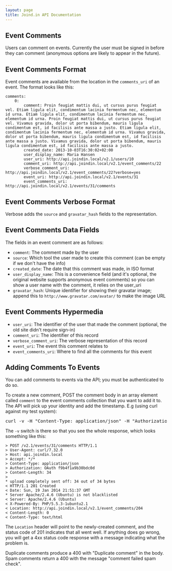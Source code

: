 ```yaml
---
layout: page
title: Joind.in API Documentation
---
```


## Event Comments

Users can comment on events.  Currently the user must be signed in before they can comment (anonymous options are likely to appear in the future).

## Event Comments Format

Event comments are available from the location in the ``comments_uri`` of an event.  The format looks like this:

~~~~
comments:
    0:
        comment: Proin feugiat mattis dui, ut cursus purus feugiat vel. Etiam ligula elit, condimentum lacinia fermentum nec, elementum id urna. Etiam ligula elit, condimentum lacinia fermentum nec, elementum id urna. Proin feugiat mattis dui, ut cursus purus feugiat vel. Vivamus gravida, dolor ut porta bibendum, mauris ligula condimentum est, id facilisis ante massa a justo. Etiam ligula elit, condimentum lacinia fermentum nec, elementum id urna. Vivamus gravida, dolor ut porta bibendum, mauris ligula condimentum est, id facilisis ante massa a justo. Vivamus gravida, dolor ut porta bibendum, mauris ligula condimentum est, id facilisis ante massa a justo.
        created_date: 2013-10-03T16:30:02+02:00
        user_display_name: Maria Hansen
        user_uri: http://api.joindin.local/v2.1/users/10
        comment_uri: http://api.joindin.local/v2.1/event_comments/22
        verbose_comment_uri: http://api.joindin.local/v2.1/event_comments/22?verbose=yes
        event_uri: http://api.joindin.local/v2.1/events/31
        event_comments_uri: http://api.joindin.local/v2.1/events/31/comments
~~~~

## Event Comments Verbose Format

Verbose adds the ``source`` and ``gravatar_hash`` fields to the representation.

## Event Comments Data Fields

The fields in an event comment are as follows:

*  ``comment``: The comment made by the user
*  ``source``: Which tool the user made to create this comment (can be empty if we don't have the info)
*  ``created_date``:  The date that this comment was made, in ISO format
*  ``user_display_name``: This is a convenience field (and it's optional, the original website supports anonymous event comments) so you can show a user name with the comment, it relies on the user_uri
*  ``gravatar_hash``: Unique identifier for showing their gravatar image; append this to ``http://www.gravatar.com/avatar/`` to make the image URL

## Event Comments Hypermedia

*  ``user_uri``:  The identifier of the user that made the comment (optional, the old site didn't require sign-in)
*  ``comment_uri``:  The identifier of this record
*  ``verbose_comment_uri``: The verbose representation of this record
*  ``event_uri``: The event this comment relates to
*  ``event_comments_uri``:  Where to find all the comments for this event


## Adding Comments To Events

You can add comments to events via the API; you must be authenticated to do so.

To create a new comment, POST the comment body in an array element called ``comment`` to the event comments collection that you want to add it to.  The API will pick up your identity and add the timestamp.  E.g (using curl against my test system):

<pre class="embedcurl">curl -v -H "Content-Type: application/json" -H "Authorization: OAuth f9b4f1a9b30bdc0d" -X POST http://api.joindin.local/v2.1/events/31/comments --data '{"comment": "Wonderful event, thanks!"}'
</pre>

<!-- You only need to reference this script once per page. -->
<script src="https://www.embedcurl.com/embedcurl.min.js" async></script>

The ``-v`` switch is there so that you see the whole response, which looks something like this:

~~~~
> POST /v2.1/events/31/comments HTTP/1.1
> User-Agent: curl/7.32.0
> Host: api.joindin.local
> Accept: */*
> Content-Type: application/json
> Authorization: OAuth f9b4f1a9b30bdc0d
> Content-Length: 34
> 
* upload completely sent off: 34 out of 34 bytes
< HTTP/1.1 201 Created
< Date: Sun, 19 Jan 2014 21:51:37 GMT
* Server Apache/2.4.6 (Ubuntu) is not blacklisted
< Server: Apache/2.4.6 (Ubuntu)
< X-Powered-By: PHP/5.5.3-1ubuntu2.1
< Location: http://api.joindin.local/v2.1/event_comments/204
< Content-Length: 0
< Content-Type: text/html
~~~~

The ``Location`` header will point to the newly-created comment, and the status code of 201 indicates that all went well.  If anything does go wrong, you will get a 4xx status code response with a message indicating what the problem is.

Duplicate comments produce a 400 with "Duplicate comment" in the body.  Spam comments return a 400 with the message "comment failed spam check".

